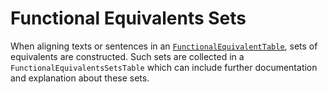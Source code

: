 # Functional Equivalents Sets

When aligning texts or sentences in an [`FunctionalEquivalentTable`](../functionalequivalents), sets of equivalents are constructed. Such sets are collected in a `FunctionalEquivalentsSetsTable` which can include further documentation and explanation about these sets.
